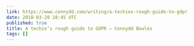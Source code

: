 ```yaml
---
link: https://www.cennydd.com/writing/a-techies-rough-guide-to-gdpr
date: 2018-03-20 18:45 UTC
published: true
title: A techie’s rough guide to GDPR — Cennydd Bowles
tags: []
---
```



